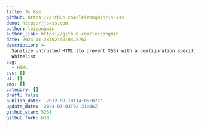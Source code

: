 ```yaml
---
title: Js Xss
github: https://github.com/leizongmin/js-xss
demo: https://jsxss.com
author: leizongmin
author_link: https://github.com/leizongmin
date: 2024-11-28T02:40:03.876Z
description: >-
  Sanitize untrusted HTML (to prevent XSS) with a configuration specified by a
  Whitelist
ssg:
  - HTML
css: []
ui: []
cms: []
category: []
draft: false
publish_date: '2012-09-18T14:05:07Z'
update_date: '2024-03-03T02:31:06Z'
github_star: 5261
github_fork: 630
---
```

